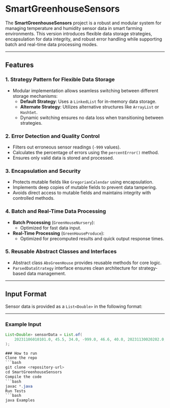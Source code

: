 # SmartGreenhouseSensors

The **SmartGreenhouseSensors** project is a robust and modular system for managing temperature and humidity sensor data in smart farming environments. This version introduces flexible data storage strategies, encapsulation for data integrity, and robust error handling while supporting batch and real-time data processing modes.

---

## Features

### 1. **Strategy Pattern for Flexible Data Storage**
- Modular implementation allows seamless switching between different storage mechanisms:
  - **Default Strategy**: Uses a `LinkedList` for in-memory data storage.
  - **Alternate Strategy**: Utilizes alternative structures like `ArrayList` or `HashSet`.
  - Dynamic switching ensures no data loss when transitioning between strategies.

### 2. **Error Detection and Quality Control**
- Filters out erroneous sensor readings (`-999` values).
- Calculates the percentage of errors using the `percentError()` method.
- Ensures only valid data is stored and processed.

### 3. **Encapsulation and Security**
- Protects mutable fields like `GregorianCalendar` using encapsulation.
- Implements deep copies of mutable fields to prevent data tampering.
- Avoids direct access to mutable fields and maintains integrity with controlled methods.

### 4. **Batch and Real-Time Data Processing**
- **Batch Processing** (`GreenHouseNursery`):
  - Optimized for fast data input.
- **Real-Time Processing** (`GreenHouseProduce`):
  - Optimized for precomputed results and quick output response times.

### 5. **Reusable Abstract Classes and Interfaces**
- Abstract class `AbsGreenHouse` provides reusable methods for core logic.
- `ParsedDataStrategy` interface ensures clean architecture for strategy-based data management.

---

## Input Format

Sensor data is provided as a `List<Double>` in the following format:

---

### Example Input
```java
List<Double> sensorData = List.of(
    20231106010101.0, 45.5, 34.0, -999.0, 46.6, 40.0, 20231130020202.0, 22.2, 20.0
);

### How to run
Clone the repo
```bash
git clone <repository-url>
cd SmartGreenhouseSensors
Compile the code
```bash
javac *.java
Run Tests
```bash
java Examples


